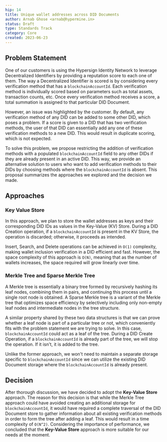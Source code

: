 ```yaml
---
hip: 14
title: Unique wallet addresses across DID Documents
author: Arnab Ghose <arnab@hypermine.in>
status: Draft
type: Standards Track
category: Core
created: 2023-06-23
---
```


## Problem Statement

One of our customers is using the Hypersign Identity Network to leverage Decentralized Identifiers by providing a reputation score to each one of them. The way a Decentralized Identifier is scored is by considering every verification method that has a `blockchainAccountId`. Each verification method is individually scored based on parameters such as total assets, transaction counts, etc. Once every verification method receives a score, a total summation is assigned to that particular DID Document.

However, an issue was highlighted by the customer. By default, any verification method of any DID can be added to some other DID, which poses a problem. If a score is given to a DID that has two verification methods, the user of that DID can essentially add any one of these verification methods to a new DID. This would result in duplicate scoring, which is not expected.

To solve this problem, we propose restricting the addition of verification methods with a populated `blockchainAccountId` field to any other DIDs if they are already present in an active DID. This way, we provide an alternative solution to users who want to add verification methods to their DIDs by choosing methods where the `blockchainAccountId` is absent. This proposal summarizes the approaches we explored and the decision we made.

## Approaches

### Key Value Store

In this approach, we plan to store the wallet addresses as keys and their corresponding DID IDs as values in the Key-Value (KV) Store. During a DID Creation operation, if a `blockchainAccountId` is present in the KV Store, the operation is discarded; otherwise, it proceeds as intended.

Insert, Search, and Delete operations can be achieved in `O(1)` complexity, making wallet inclusion verification in a DID efficient and fast. However, the space complexity of this approach is `O(N)`, meaning that as the number of wallets increases, the space required will grow linearly over time.

### Merkle Tree and Sparse Merkle Tree

A Merkle tree is essentially a binary tree formed by recursively hashing its leaf nodes, combining them in pairs, and continuing this process until a single root node is obtained. A Sparse Merkle tree is a variant of the Merkle tree that optimizes space efficiency by selectively including only non-empty leaf nodes and intermediate nodes in the tree structure.

A similar property shared by these two data structures is that we can prove whether a leaf node is part of a particular tree or not, which conveniently fits with the problem statement we are trying to solve. In this case, `blockchainAccountId` could act as a leaf of the tree. During a DID Create Operation, if a `blockchainAccountId` is already part of the tree, we will stop the operation. If it isn't, it is added to the tree.

Unlike the former approach, we won't need to maintain a separate storage specific to `blockchainAccountId` since we can utilize the existing DID Document storage where the `blockchainAccountId` is already present.

## Decision

After thorough discussion, we have decided to adopt the **Key-Value Store** approach. The reason for this decision is that while the Merkle Tree approach could have avoided creating an additional storage for `blockchainAccountId`, it would have required a complete traversal of the DID Document store to gather information about all existing verification methods in order to form the tree after adding a leaf. This would result in a time complexity of `O(N^2)`. Considering the importance of performance, we concluded that the **Key-Value Store** approach is more suitable for our needs at the moment.
